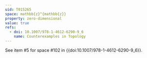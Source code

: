 ```yaml
---
uid: T015265
space: mathbb{z}^{mathbb{z}}
property: zero-dimensional
value: true
refs:
  - doi: 10.1007/978-1-4612-6290-9_6
    name: Counterexamples in Topology
---
```

See item #5 for space #102 in {{doi:10.1007/978-1-4612-6290-9_6}}.
